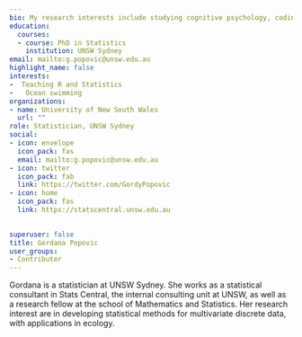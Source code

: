 ```yaml
---
bio: My research interests include studying cognitive psychology, coding experiments, analyzing data, and computational modeling
education:
  courses:
  - course: PhD in Statistics
    institution: UNSW Sydney
email: mailto:g.popovic@unsw.edu.au
highlight_name: false
interests:
-  Teaching R and Statistics
-   Ocean swimming
organizations:
- name: University of New South Wales
  url: ""
role: Statistician, UNSW Sydney
social:
- icon: envelope
  icon_pack: fas
  email: mailto:g.popovic@unsw.edu.au
- icon: twitter
  icon_pack: fab
  link: https://twitter.com/GordyPopovic
- icon: home
  icon_pack: fas
  link: https://statscentral.unsw.edu.au

  
superuser: false
title: Gordana Popovic
user_groups:
- Contributer
---
```

Gordana is a statistician at UNSW Sydney. She works as a statistical consultant in Stats Central, the internal consulting unit at UNSW, as well as a research fellow at the school of Mathematics and Statistics. Her research interest are in developing statistical methods for multivariate discrete data, with applications in ecology.
